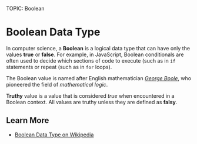 TOPIC: Boolean

# Boolean Data Type

In computer science, a **Boolean** is a logical data type that can have only the values **true** or **false**.
For example, in JavaScript, Boolean conditionals are often used to decide which sections of code to
execute (such as in `if` statements or repeat (such as in `for` loops).

The Boolean value is named after English mathematician *[George Boole](https://en.wikipedia.org/wiki/George%20Boole)*,
who pioneered the field of *mathematical logic*.

**Truthy** value is a value that is considered *true* when encountered in a
Boolean context. All values are truthy unless they are defined as **falsy**.

## Learn More

- [Boolean Data Type on Wikipedia](https://en.wikipedia.org/wiki/Boolean%20data%20type)

